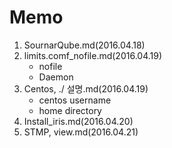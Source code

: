 Memo
======
1. SournarQube.md(2016.04.18)
2. limits.comf_nofile.md(2016.04.19)
    - nofile
    - Daemon
3. Centos, ./ 설명.md(2016.04.19)
    - centos username
    - home directory
4. Install_iris.md(2016.04.20)
5. STMP, view.md(2016.04.21)
